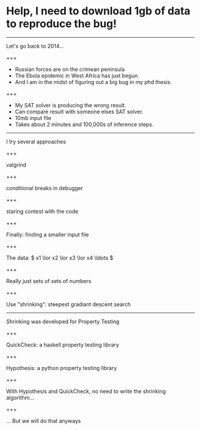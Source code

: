 # Help, I need to download 1gb of data to reproduce the bug!
---

Let's go back to 2014...

+++

* Russian forces are on the crimean peninsula
* The Ebola epidemic in West Africa has just begun
* And I am in the midst of figuring out a big bug in my phd thesis.

+++

* My SAT solver is producing the wrong result.
* Can compare result with someone elses SAT solver.
* 10mb input file
* Takes about 2 minutes and 100,000s of inference steps.

---

I try several approaches

+++

valgrind

+++

conditional breaks in debugger

+++

staring contest with the code


+++

Finally: finding a smaller input file

+++

The data: $ x1 \lor x2 \lor x3 \lor x4 \ldots $

+++

Really just sets of sets of numbers

+++

Use "shrinking": steepest gradiant descent search


---

Shrinking was developed for Property Testing

+++

QuickCheck: a haskell property testing library

+++

Hypothesis: a python property testing library

+++

With Hypothesis and QuickCheck, no need to write the shrinking algorithm...

+++

... But we will do that anyways
